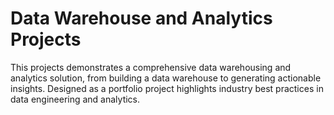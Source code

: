 # Data Warehouse and Analytics Projects
This projects demonstrates a comprehensive data warehousing and analytics solution, from building a data warehouse to generating actionable insights. Designed as a portfolio project highlights industry best practices in data engineering and analytics.

